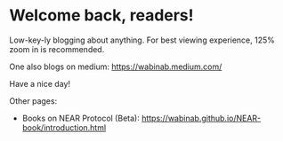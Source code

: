 # Welcome back, readers! 

Low-key-ly blogging about anything. For best viewing experience, 125% zoom in is recommended. 

One also blogs on medium: https://wabinab.medium.com/

Have a nice day! 

Other pages: 
- Books on NEAR Protocol (Beta): https://wabinab.github.io/NEAR-book/introduction.html
